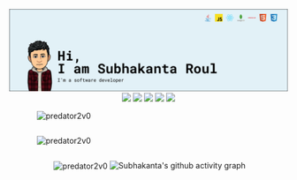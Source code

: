 <img src="./img/readme-cover.png">

<div style="text-align:center;">
<a href="https://linkedin.com/in/subhakanta-roul"> <img src="https://img.shields.io/badge/-subhakanta%20roul-blue?style=flat-square&logo=Linkedin&logoColor=white&link=https://www.linkedin.com/in/subhakanta-roul/"/></a>
<a href="mailto:papu.roul99@gmail.com"> <img src="https://img.shields.io/badge/-papu.roul99@gmail.com-c14438?style=flat-square&logo=Gmail&logoColor=white&link=mailto:sr.subhakanta@gmail.com"/></a>
<a href="https://www.hackerrank.com/predator2v0"> <img src="https://img.shields.io/badge/-predator2v0-2EC866?style=flat-square&logo=hackerrank&logoColor=white&link=https://www.hackerrank.com/predator2v0"/></a>
<a href="https://stackoverflow.com/users/11253118/predator2v0"> <img src="https://img.shields.io/badge/-predator2v0-F48024?style=flat-square&logo=Stackoverflow&logoColor=white&link=https://stackoverflow.com/users/11253118/predator2v0"/></a>
<a href="https://twitter.com/predator2v0"> <img src="https://img.shields.io/badge/-predator2v0-1A91DA?style=flat-square&logo=twitter&logoColor=white&link=https://twitter.com/predator2v0"/></a>
</div>

<div style="display: flex;
        flex-wrap: wrap;
        align-items: center; 
        justify-content: center;
        height: auto;
        width: 100%;"> 
<p>&nbsp;<img align="left" src="https://github-readme-stats.vercel.app/api?username=predator2v0&show_icons=true&locale=en&cache_seconds=1800&theme=material-palenight" alt="predator2v0" style="width: 400px;"/></p>

<p>&nbsp;<img align="left" src="https://github-readme-streak-stats.herokuapp.com/?user=predator2v0&theme=material-palenight" alt="predator2v0" style="width: 400px;"/></p>

<p>&nbsp;<img align="center" src="https://github-readme-stats.vercel.app/api/top-langs?username=predator2v0&show_icons=true&locale=en&layout=compact&theme=material-palenight" alt="predator2v0" style="width: 400px;"/></p>

<p>&nbsp;<img src="https://activity-graph.herokuapp.com/graph?username=predator2v0&amp;theme=github" alt="Subhakanta&#39;s github activity graph" style="width: 400px;">
</a> 
</p>
</div>
